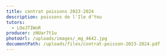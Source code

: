 ```yaml
---
title: contrat poissons 2023-2024
description: poissons de l'Ile d'Yeu
tutors:
  - LOeJTIWoR
producer: zNUar7t1u
photoUrl: /uploads/images/_mg_4642.jpg
documentPath: /uploads/files/contrat-poisson-2023-2024.pdf
---
```

